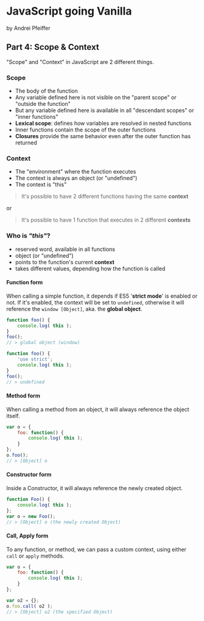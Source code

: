 # JavaScript going Vanilla

by Andrei Pfeiffer

## Part 4: Scope & Context

"Scope" and "Context" in JavaScript are 2 different things.

### Scope

* The body of the function
* Any variable defined here is not visible on the "parent scope" or "outside the function"
* But any variable defined here is available in all "descendant scopes" or "inner functions"
* __Lexical scope__: defines how variables are resolved in nested functions
* Inner functions contain the scope of the outer functions
* __Closures__ provide the same behavior even after the outer function has returned

### Context

* The "environment" where the function executes
* The context is always an object (or "undefined")
* The context is "this"

> It's possible to have 2 different functions having the same __context__

or

> It's possible to have 1 function that executes in 2 different __contexts__

### Who is _"this"_?

* reserved word, available in all functions
* object (or "undefined")
* points to the function's current __context__
* takes different values, depending how the function is called

#### Function form

When calling a simple function, it depends if ES5 '__strict mode__' is enabled or not. If it's enabled, the context will be set to `undefined`, otherwise it will reference the `window [Object]`, aka. the __global object__.

```javascript
function foo() {
	console.log( this );
}
foo();
// > global object (window)

function foo() {
	'use strict';
	console.log( this );
}
foo();
// > undefined
```

#### Method form

When calling a method from an object, it will always reference the object itself.

```javascript
var o = {
	foo: function() {
		console.log( this );
	}
};
o.foo();
// > [Object] o
```

#### Constructor form

Inside a Constructor, it will always reference the newly created object.

```javascript
function Foo() {
	console.log( this );
};
var o = new Foo();
// > [Object] o (the newly created Object)
```

#### Call, Apply form

To any function, or method, we can pass a custom context, using either `call` or `apply` methods.

```javascript
var o = {
	foo: function() {
		console.log( this );
	}
};

var o2 = {};
o.foo.call( o2 );
// > [Object] o2 (the specified Object)
```
